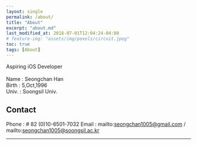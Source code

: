 ```yaml
---
layout: single
permalink: /about/
title: "About"
excerpt: "about.md"
last_modified_at: 2018-07-01T12:04:24-04:00
# feature-img: "assets/img/pexels/circuit.jpeg"
toc: true
tags: [About]
---
```


Aspiring iOS Developer <br/>
<br/>
Name : Seongchan Han <br/>
Birth : 5,Oct,1996 <br/>
Univ. : Soongsil Univ. <br/>


## Contact

Phone : # 82 (0)10-6501-7032
Email : mailto:seongchan1005@gmail.com / mailto:seongchan1005@soongsil.ac.kr


---
